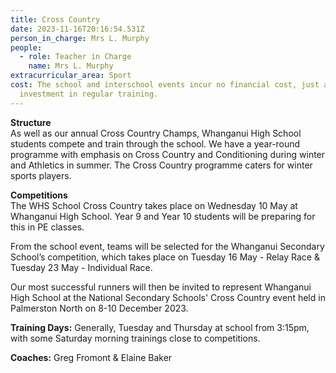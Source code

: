 ```yaml
---
title: Cross Country
date: 2023-11-16T20:16:54.531Z
person_in_charge: Mrs L. Murphy
people:
  - role: Teacher in Charge
    name: Mrs L. Murphy
extracurricular_area: Sport
cost: The school and interschool events incur no financial cost, just an
  investment in regular training.
---
```

**Structure**  
As well as our annual Cross Country Champs, Whanganui High School students compete and train through the school.  We have a year-round programme with emphasis on Cross Country and Conditioning during winter and Athletics in summer.  The Cross Country programme caters for winter sports players.


**Competitions**   
The WHS School Cross Country takes place on Wednesday 10 May at Whanganui High School.
Year 9 and Year 10 students will be preparing for this in PE classes.

From the school event, teams will be selected for the Whanganui Secondary School’s competition, which takes place on Tuesday 16 May - Relay Race & Tuesday 23 May - Individual Race.  

Our most successful runners will then be invited to represent Whanganui High School 
at the National Secondary Schools' Cross Country event held in Palmerston North on 8-10 December 2023.

**Training Days:** Generally, Tuesday and Thursday at school from 3:15pm, with some Saturday morning trainings close to competitions.

**Coaches:** Greg Fromont & Elaine Baker
